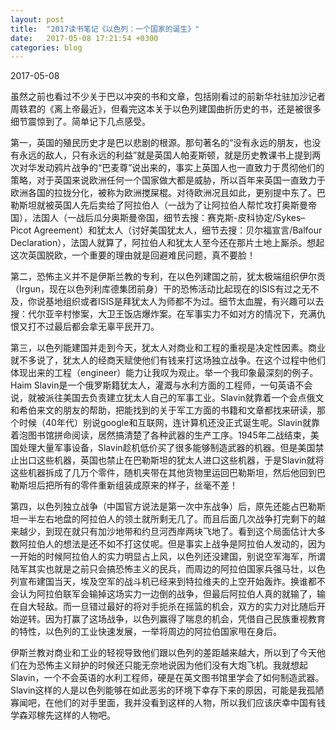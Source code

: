 ```yaml
---
layout: post
title:  "2017读书笔记《以色列：一个国家的诞生》"
date:   2017-05-08 17:21:54 +0300
categories: blog
---
```


2017-05-08

虽然之前也看过不少关于巴以冲突的书和文章，包括刚看过的前新华社驻加沙记者周轶君的《离上帝最近》，但看完这本关于以色列建国曲折历史的书，还是被很多细节震惊到了。简单记下几点感受。

第一，英国的殖民历史才是巴以悲剧的根源。那句著名的“没有永远的朋友，也没有永远的敌人，只有永远的利益”就是英国人帕麦斯顿，就是历史教课书上提到两次对华发动鸦片战争的“巴麦尊”说出来的，事实上英国人也一直致力于贯彻他们的策略，对于英国来说欧洲任何一个国家做大都是威胁，所以百年来英国一直致力于欧洲各国的拉拢分化，被称为欧洲搅屎棍。对待欧洲况且如此，更别提中东了。巴勒斯坦就被英国人先后卖给了阿拉伯人（一战为了让阿拉伯人帮忙攻打奥斯曼帝国），法国人（一战后瓜分奥斯曼帝国，细节去搜：赛克斯-皮科协定/Sykes–Picot Agreement）和犹太人（讨好美国犹太人，细节去搜：贝尔福宣言/Balfour Declaration），法国人就算了，阿拉伯人和犹太人至今还在那片土地上厮杀。想起这次英国脱欧，一个重要的理由就是回避难民问题，真不要脸！

第二，恐怖主义并不是伊斯兰教的专利，在以色列建国之前，犹太极端组织伊尔贡（Irgun，现在以色列利库德集团前身）干的恐怖活动比起现在的ISIS有过之无不及，你说基地组织或者ISIS是拜犹太人为师都不为过。细节太血腥，有兴趣可以去搜：代尔亚辛村惨案，大卫王饭店爆炸案。在军事实力不如对方的情况下，充满仇恨又打不过最后都会拿无辜平民开刀。

第三，以色列能建国并走到今天，犹太人对商业和工程的重视是决定性因素。商业就不多说了，犹太人的经商天赋使他们有钱来打这场独立战争。在这个过程中他们体现出来的工程（engineer）能力让我叹为观止。举一个我印象最深刻的例子。Haim Slavin是一个俄罗斯籍犹太人，灌溉与水利方面的工程师，一句英语不会说，就被派往美国去负责建立犹太人自己的军事工业。Slavin就靠着一个会点俄文和希伯来文的朋友的帮助，把能找到的关于军工方面的书籍和文章都找来研读，那个时候（40年代）别说google和互联网，连计算机还没正式诞生呢。Slavin就靠着泡图书馆拼命阅读，居然搞清楚了各种武器的生产工序。1945年二战结束，美国处理大量军事设备，Slavin趁机低价买了很多能够制造武器的机器。但是美国禁止出口这些机器，英国也禁止在巴勒斯坦的犹太人进口这些机器，于是Slavin就将这些机器拆成了几万个零件，随机夹带在其他货物里运回巴勒斯坦，然后他回到巴勒斯坦后把所有的零件重新组装成原来的样子，丝毫不差！

第四，以色列独立战争（中国官方说法是第一次中东战争）后，原先还能占巴勒斯坦一半左右地盘的阿拉伯人的领土就所剩无几了。而且后面几次战争打完剩下的越来越少，到现在就只有加沙地带和约旦河西岸两块飞地了。看到这个局面估计大多数阿拉伯人的想法是还不如不打这仗呢。但是事实上战争是阿拉伯人发动的，因为一开始的时候阿拉伯人的实力明显占上风，以色列还没建国，别说空军海军，所谓陆军其实也就是之前只会搞恐怖主义的民兵，而周边的阿拉伯国家兵强马壮，以色列宣布建国当天，埃及空军的战斗机已经来到特拉维夫的上空开始轰炸。换谁都不会认为阿拉伯联军会输掉这场实力一边倒的战争，但最后阿拉伯人真的就输了，输在自大轻敌。而一旦错过最好的将对手扼杀在摇篮的机会，双方的实力对比随后开始逆转。因为打赢了这场战争，以色列赢得了喘息的机会，凭借自己民族重视教育的特性，以色列的工业快速发展，一举将周边的阿拉伯国家甩在身后。

伊斯兰教对商业和工业的轻视导致他们跟以色列的差距越来越大，所以到了今天他们在为恐怖主义辩护的时候还只能无奈地说因为他们没有大炮飞机。我就想起Slavin，一个不会英语的水利工程师，硬是在英文图书馆里学会了如何制造武器。Slavin这样的人是以色列能够在如此恶劣的环境下幸存下来的原因，可能是我孤陋寡闻吧，在他们的对手里面，我并没看到这样的人物，所以我们应该庆幸中国有钱学森邓稼先这样的人物吧。

<!--end-->
